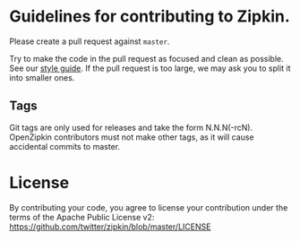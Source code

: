# Guidelines for contributing to Zipkin.

Please create a pull request against `master`.

Try to make the code in the pull request as focused and clean as possible.  See
our [style guide](http://twitter.github.com/effectivescala/).  If the pull 
request is too large, we may ask you to split it into smaller ones.

## Tags
Git tags are only used for releases and take the form N.N.N(-rcN). OpenZipkin
contributors must not make other tags, as it will cause accidental commits to
master.

# License
By contributing your code, you agree to license your contribution under the 
terms of the Apache Public License v2: 
https://github.com/twitter/zipkin/blob/master/LICENSE

